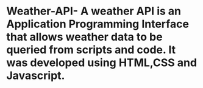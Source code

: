 # Weather-API- A weather API is an Application Programming Interface that allows weather data to be queried from scripts and code. It was developed using HTML,CSS and Javascript.

